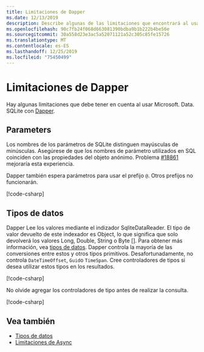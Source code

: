 ```yaml
---
title: Limitaciones de Dapper
ms.date: 12/13/2019
description: Describe algunas de las limitaciones que encontrará al usar Dapper.
ms.openlocfilehash: 90c7fb24f068d663081390bdba9b1b222b4be56e
ms.sourcegitcommit: 30a558d23e3ac5a52071121a52c305c85fe15726
ms.translationtype: MT
ms.contentlocale: es-ES
ms.lasthandoff: 12/25/2019
ms.locfileid: "75450499"
---
```

# <a name="dapper-limitations"></a>Limitaciones de Dapper

Hay algunas limitaciones que debe tener en cuenta al usar Microsoft. Data. SQLite con [Dapper](https://stackexchange.github.io/Dapper/).

## <a name="parameters"></a>Parameters

Los nombres de los parámetros de SQLite distinguen mayúsculas de minúsculas. Asegúrese de que los nombres de parámetro utilizados en SQL coinciden con las propiedades del objeto anónimo. Problema [#18861](https://github.com/aspnet/EntityFrameworkCore/issues/18861) mejoraría esta experiencia.

Dapper también espera parámetros para usar el prefijo `@`. Otros prefijos no funcionarán.

[!code-csharp[](../../../../samples/snippets/standard/data/sqlite/DapperSample/Program.cs?name=snippet_Parameter)]

## <a name="data-types"></a>Tipos de datos

Dapper Lee los valores mediante el indizador SqliteDataReader. El tipo de valor devuelto de este indexador es Object, lo que significa que solo devolverá los valores Long, Double, String o Byte []. Para obtener más información, vea [tipos de datos](types.md). Dapper controla la mayoría de las conversiones entre estos y otros tipos primitivos. Desafortunadamente, no controla `DateTimeOffset`, `Guid`o `TimeSpan`. Cree controladores de tipos si desea utilizar estos tipos en los resultados.

[!code-csharp[](../../../../samples/snippets/standard/data/sqlite/DapperSample/Program.cs?name=snippet_TypeHandlers)]

No olvide agregar los controladores de tipo antes de realizar la consulta.

[!code-csharp[](../../../../samples/snippets/standard/data/sqlite/DapperSample/Program.cs?name=snippet_AddTypeHandlers)]

## <a name="see-also"></a>Vea también

* [Tipos de datos](types.md)
* [Limitaciones de Async](async.md)
